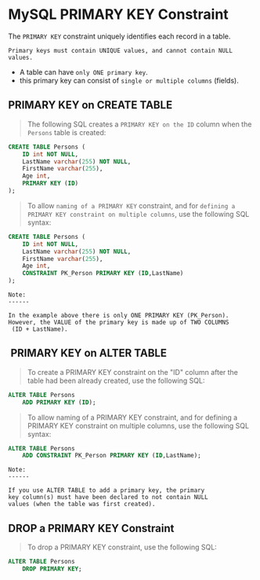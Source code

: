
# MySQL PRIMARY KEY Constraint

The `PRIMARY KEY` constraint uniquely identifies each
record in a table.

`Primary keys must contain UNIQUE values, and cannot contain NULL values.`

- A table can have `only ONE primary key`.
- this primary key can consist of `single or multiple columns` (fields).

## PRIMARY KEY on CREATE TABLE

> The following SQL creates a `PRIMARY KEY on the ID` column
> when the `Persons` table is created:

```sql
CREATE TABLE Persons (
    ID int NOT NULL,
    LastName varchar(255) NOT NULL,
    FirstName varchar(255),
    Age int,
    PRIMARY KEY (ID)
);
```

> To allow `naming of a PRIMARY KEY` constraint, and for `defining
a PRIMARY KEY constraint on multiple columns`, use the following
> SQL syntax:

```sql
CREATE TABLE Persons (
    ID int NOT NULL,
    LastName varchar(255) NOT NULL,
    FirstName varchar(255),
    Age int,
    CONSTRAINT PK_Person PRIMARY KEY (ID,LastName)
);
```

```text
Note: 
------

In the example above there is only ONE PRIMARY KEY (PK_Person). 
However, the VALUE of the primary key is made up of TWO COLUMNS
 (ID + LastName).
```

##  PRIMARY KEY on ALTER TABLE

> To create a PRIMARY KEY constraint on the "ID" column after
> the table had been already created, use the following SQL:

```sql
ALTER TABLE Persons
    ADD PRIMARY KEY (ID);
```

> To allow naming of a PRIMARY KEY constraint, and for
> defining a PRIMARY KEY constraint on multiple columns,
> use the following SQL syntax:

```sql
ALTER TABLE Persons
    ADD CONSTRAINT PK_Person PRIMARY KEY (ID,LastName);
```

```text
Note: 
------

If you use ALTER TABLE to add a primary key, the primary 
key column(s) must have been declared to not contain NULL 
values (when the table was first created).
```

## DROP a PRIMARY KEY Constraint

> To drop a PRIMARY KEY constraint, use the following SQL:

```sql
ALTER TABLE Persons
    DROP PRIMARY KEY;
```
